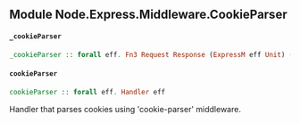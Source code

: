 ## Module Node.Express.Middleware.CookieParser

#### `_cookieParser`

``` purescript
_cookieParser :: forall eff. Fn3 Request Response (ExpressM eff Unit) (ExpressM eff Unit)
```

#### `cookieParser`

``` purescript
cookieParser :: forall eff. Handler eff
```

Handler that parses cookies using 'cookie-parser' middleware.


